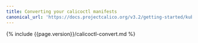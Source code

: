```yaml
---
title: Converting your calicoctl manifests
canonical_url: 'https://docs.projectcalico.org/v3.2/getting-started/kubernetes/upgrade/convert'
---
```


{% include {{page.version}}/calicoctl-convert.md %}
